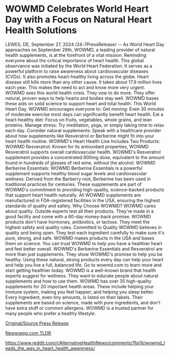 # WOWMD Celebrates World Heart Day with a Focus on Natural Heart Health Solutions

LEWES, DE, September 27, 2024 /24-7PressRelease/ -- As World Heart Day approaches on September 29th, WOWMD, a leading provider of natural health supplements, is at the forefront of a vital mission. Reminding everyone about the critical importance of heart health. This global observance was initiated by the World Heart Federation.   It serves as a powerful platform to raise awareness about cardiovascular diseases (CVDs). It also promotes heart-healthy living across the globe.  Heart disease still kills more than any other cause. It takes about 17.9 million lives each year. This makes the need to act and know more very urgent. WOWMD sees this world health crisis. They vow to do more. They offer natural, proven ways to help hearts and bodies stay well. WOWMD bases these aids on solid science to support heart and total health.  This World Heart Day, WOWMD encourages everyone to:  Get moving: Even 30 minutes of moderate exercise most days can significantly benefit heart health.  Eat a heart-healthy diet: Focus on fruits, vegetables, whole grains, and lean proteins.  Manage stress: Try meditation, yoga, or simply taking time to relax each day.  Consider natural supplements: Speak with a healthcare provider about how supplements like Resveratrol or Berberine might fit into your heart health routine.  WOWMD's Heart Health Line Includes Two Products:  WOWMD Resveratrol: Known for its antioxidant properties, WOWMD Resveratrol supports overall cardiovascular health. WOWMD's Resveratrol supplement provides a concentrated 600mg dose, equivalent to the amount found in hundreds of glasses of red wine, without the alcohol.  WOWMD Berberine Essentials: WOWMD Berberine Essentials is a powerful supplement supports healthy blood sugar levels and cardiovascular wellness. Derived from the Barberry root, Berberine has been used in traditional practices for centuries.  These supplements are part of WOWMD's commitment to providing high-quality, science-backed products that support heart health naturally. All WOWMD supplements are manufactured in FDA-registered facilities in the USA, ensuring the highest standards of quality and safety.  Why Choose WOWMD?  WOWMD cares about quality. Outside experts test all their products. They're made in a good facility and come with a 60-day money-back promise. WOWMD products don't have hormones, antibiotics, or lactose. They meet the highest safety and quality rules.  Committed to Quality WOWMD believes in quality and being open. They test each ingredient carefully to make sure it's pure, strong, and safe. WOWMD makes products in the USA and bases them on science. You can trust WOWMD to help you have a healthier heart and feel better overall.  WOWMD's Berberine Essentials and Resveratrol are more than just supplements. They show WOWMD's promise to help you be healthy. Using these natural, strong products every day can help your heart and help you live a full, balanced life. Go to wowmd.com to learn more and start getting healthier today.  WOWMD is a well-known brand that health experts suggest for wellness. They want to educate people about natural supplements and how to use them.  WOWMD has over 35 high-quality supplements for 20 important health areas. These include helping your immune system, making you feel happier, and helping you sleep better.  Every ingredient, even tiny amounts, is listed on their labels. Their supplements are based on science, made with pure ingredients, and don't have extra stuff or common allergens.  WOWMD is a trusted partner for many people who prefer a healthy lifestyle. 

[Original/Source Press Release](https://www.24-7pressrelease.com/press-release/514719/wowmd-celebrates-world-heart-day-with-a-focus-on-natural-heart-health-solutions)
                    

[Newsramp.com TLDR](None) 

https://www.reddit.com/r/AlternativeHealthNews/comments/1fqi1lj/wowmd_leads_the_way_in_heart_health_awareness/